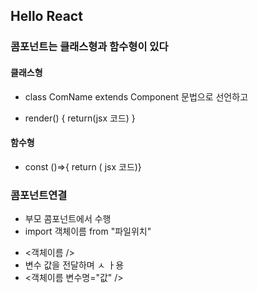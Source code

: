 ## Hello React

### 콤포넌트는 클래스형과 함수형이 있다

#### 클래스형

- class ComName extends Component 문법으로 선언하고

* render() { return(jsx 코드) }

#### 함수형

- const ()=>{ return ( jsx 코드)}

### 콤포넌트연결

- 부모 콤포넌트에서 수행
- import 객체이름 from "파일위치"

* <객체이름 />
* 변수 값을 전달하며 ㅅ ㅏ용
* <객체이름 변수명="값" />
